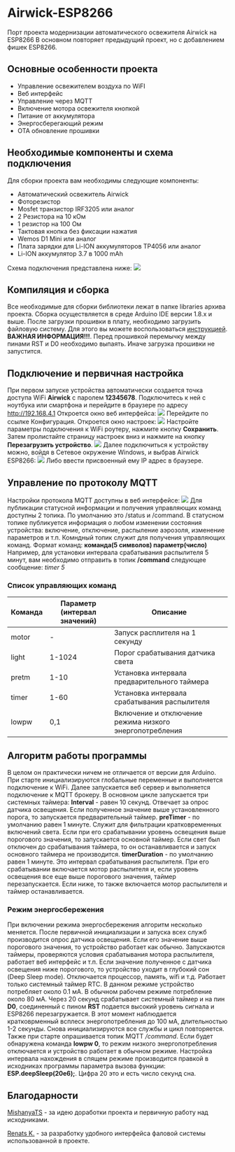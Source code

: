 # Airwick-ESP8266
Порт проекта модернизации автоматического освежителя Airwick на ESP8266
В основном повторяет предыдущий проект, но с добавлением фишек ESP8266.

## Основные особенности проекта
* Управление освежителем воздуха по WiFI
* Веб интерфейс
* Управление через MQTT
* Включение мотора освежителя кнопкой
* Питание от аккумулятора
* Энергосберегающий режим
* OTA обновление прошивки

## Необходимые компоненты и схема подключения
Для сборки проекта вам необходимы следующие компоненты:
* Автоматический освежитель Airwick
* Фоторезистор
* Mosfet транзистор IRF3205 или аналог
* 2 Резистора на 10 кОм
* 1 резистор на 100 Ом
* Тактовая кнопка без фиксации нажатия
* Wemos D1 Mini или аналог
* Плата зарядки для Li-ION аккумуляторов TP4056 или аналог
* Li-ION аккумулятор 3.7 в 1000 mAh

Схема подключения представлена ниже:
![](/scheme/scheme.png)

## Компиляция и сборка
Все необходимые для сборки библиотеки лежат в папке libraries архива проекта.
Сборка осуществляется в среде Arduino IDE версии 1.8.x и выше.
После загрузки прошивки в плату, необходимо загрузить файловую систему. Для этого вы можете воспользоваться [инструкцией](https://projectalt.ru/publ/arduino_i_esp/rabota_s_fajlovoj_sistemoj_v_addone_esp8266_dlja_ide_arduino/3-1-0-24).
**ВАЖНАЯ ИНФОРМАЦИЯ!!!**. Перед прошивкой перемычку между пинами RST и D0 необходимо выпаять. Иначе загрузка прошивки не запустится.

## Подключение и первичная настройка
При первом запуске устройства автоматически создается точка доступа WiFi **Airwick** с паролем **12345678**. Подключитесь к ней с ноутбука или смартфона и перейдите в браузере по адресу http://192.168.4.1
Откроется окно веб интерфейса:
![](/pictures/main.png)
Перейдите по ссылке Конфигурация. Откроется окно настроек:
![](/pictures/settings.png)
Настройте параметры подключения к WiFi роутеру, нажмите кнопку **Сохранить**. Затем пролистайте страницу настроек вниз и нажмите на кнопку **Перезагрузить устройство**.
![](/pictures/settings2.png)
Далее подключиться к устройству можно, войдя в Сетевое окружение Windows, и выбрав Airwick ESP8266:
![](/pictures/ssdp.png)
Либо ввести присвоенный ему IP адрес в браузере.

## Управление по протоколу MQTT
Настройки протокола MQTT доступны в веб интерфейсе:
![](/pictures/mqtt.png)
Для публикации статусной информации и получения управляющих команд доступны 2 топика. По умолчанию это /status и /command.
В статусном топике публикуется информация о любом изменении состояния устройства: включение, отключение, распыление аэрозоля, изменение параметров и т.п.
Комндный топик служит для получения управляющих команд.
Формат команд: **команда(5 символов) параметр(число)**
Например, для установки интервала срабатывания распылителя 5 минут, вам необходимо отправить в топик **/command** следующее сообщение:
*timer 5*

### Список управляющих команд

| Команда | Параметр (интервал значений) | Описание                                                |
| ------- | ---------------------------- | ------------------------------------------------------- |
| motor   | -                            | Запуск расплителя на 1 секунду                          |
| light   | 1-1024                       | Порог срабатывания датчика света                        |
| pretm   | 1-10                         | Установка интервала предварительного таймера            |
| timer   | 1-60                         | Установка интервала срабатывания распылителя            |
| lowpw   | 0,1                          | Включение и отключение режима низкого энергопотребления |

## Алгоритм работы программы
В целом он практически ничем не отличается от версии для Arduino.
При старте инициализируются глобальные переменные и выполняется подключение к WiFi. Далее запускается веб сервер и выполняется подключение к MQTT брокеру.
В основном цикле запускается три системных таймера:
**Interval** - равен 10 секунд. Отвечает за опрос датчика освещения. Если полученное значение выше установленного порога, то запускается предварительный таймер.
**preTimer** - по умолчанию равен 1 минуте. Служит для фильтрации кратковременных включений света. Если при его срабатывании уровень освещения выше порогового значения, то запускается основной таймер. Если свет был отключен до срабатывания таймера, то он останавливается и запуск основного таймера не производится.
**timerDuration** - по умолчанию равен 1 минуте. Это интервал срабатывания распылителя. При его срабатывании включается мотор распылителя и, если уровень освещения все еще выше порогового значения, таймер перезапускается. Если ниже, то также включается мотор распылителя и таймер останавливается.

### Режим энергосбережения
При включении режима энергосбережения алгоритм несколько меняется. После первичной инициализации и запуска всех служб производится опрос датчика освещения. Если его значение выше порогового значения, то устройство работает как обычно. Запускаются таймеры, проверяются условия срабатывания мотора распылителя, работает веб интерфейс и т.п.
Если значение полученное с датчика освещения ниже порогового, то устройство уходит в глубокий сон (Deep Sleep mode). Отключается процессор, память, wifi и т.д. Работает только системный таймер RTC. В данном режиме устройство потребляет около 0.1 мА. В обычном рабочем режиме потребление около 80 мА. Через 20 секунд срабатывает системный таймер и на пин **D0**, соединенный с пином **RST** подается высокий уровень сигнала и ESP8266 перезагружается. В этот момент наблюдается кратковрменный всплеск энергопотребления до 100 мА, длительностью 1-2 секунды. Снова инициализируются все службы и цикл повторяется. Также при старте опрашивается топик MQTT */command*. Если будет обнаружена команда **lowpw 0**, то режим низкого энергопотребления отключается и устройство работает в обычном режиме.
Настройка интервала нахождения в спящем режиме производится правкой в исходниках программы параметра вызова функции: **ESP.deepSleep(20e6);**. Цифра 20 это и есть число секунд сна.

## Благодарности
[MishanyaTS](https://github.com/MishanyaTS) - за идею доработки проекта и первичную работу над исходниками.

[Renats K.](https://github.com/renat2985) - за разработку удобного интерфейса фаловой системы использованной в проекте.
